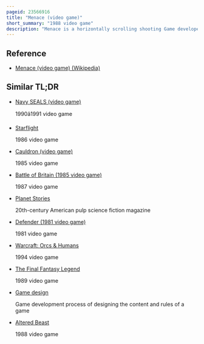 ```yaml
---
pageid: 23566916
title: "Menace (video game)"
short_summary: "1988 video game"
description: "Menace is a horizontally scrolling shooting Game developed by Dma Design and published by Psygnosis. It was first released for the Amiga in 1988 and was ported for the Atari st commodore 64 and Ms-Dos in 1989. The Game is set on the Planet Draconia where Players are tasked with destroying the Planet's Defence Mechanisms in Order to kill the harmful Creatures."
---
```


## Reference

- [Menace (video game) (Wikipedia)](https://en.wikipedia.org/?curid=23566916)

## Similar TL;DR

- [Navy SEALS (video game)](/tldr/en/navy-seals-video-game)

  1990â1991 video game

- [Starflight](/tldr/en/starflight)

  1986 video game

- [Cauldron (video game)](/tldr/en/cauldron-video-game)

  1985 video game

- [Battle of Britain (1985 video game)](/tldr/en/battle-of-britain-1985-video-game)

  1987 video game

- [Planet Stories](/tldr/en/planet-stories)

  20th-century American pulp science fiction magazine

- [Defender (1981 video game)](/tldr/en/defender-1981-video-game)

  1981 video game

- [Warcraft: Orcs & Humans](/tldr/en/warcraft-orcs-humans)

  1994 video game

- [The Final Fantasy Legend](/tldr/en/the-final-fantasy-legend)

  1989 video game

- [Game design](/tldr/en/game-design)

  Game development process of designing the content and rules of a game

- [Altered Beast](/tldr/en/altered-beast)

  1988 video game
